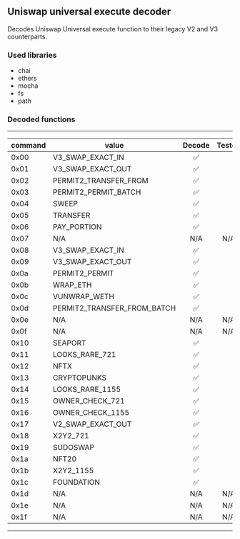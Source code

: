 ## Uniswap universal execute decoder
 Decodes Uniswap Universal execute function to their legacy V2 and V3 counterparts.

### Used libraries

- chai
- ethers
- mocha
- fs
- path 

### Decoded functions

---

| command | value | Decode | Tested
| ---------- | ------------- |:------:|:------:
| 0x00 | V3_SWAP_EXACT_IN | ✅ | 
| 0x01 | V3_SWAP_EXACT_OUT | ✅ | 
| 0x02 | PERMIT2_TRANSFER_FROM | ✅ | 
| 0x03 | PERMIT2_PERMIT_BATCH | ✅ | 
| 0x04 | SWEEP | ✅ | 
| 0x05 | TRANSFER | ✅ | 
| 0x06 | PAY_PORTION | ✅ | 
| 0x07 | N/A | N/A | N/A
| 0x08 | V3_SWAP_EXACT_IN | ✅ | 
| 0x09 | V3_SWAP_EXACT_OUT | ✅ | 
| 0x0a | PERMIT2_PERMIT | ✅ | 
| 0x0b | WRAP_ETH | ✅ | 
| 0x0c | VUNWRAP_WETH | ✅ | 
| 0x0d | PERMIT2_TRANSFER_FROM_BATCH | ✅ | 
| 0x0e | N/A | N/A | N/A
| 0x0f | N/A | N/A | N/A
| 0x10 | SEAPORT | ✅ | 
| 0x11 | LOOKS_RARE_721 | ✅ | 
| 0x12 | NFTX | ✅ | 
| 0x13 | CRYPTOPUNKS | ✅ | 
| 0x14 | LOOKS_RARE_1155 | ✅ | 
| 0x15 | OWNER_CHECK_721 | ✅ | 
| 0x16 | OWNER_CHECK_1155 | ✅ | 
| 0x17 | V2_SWAP_EXACT_OUT | ✅ | 
| 0x18 | X2Y2_721 | ✅ | 
| 0x19 | SUDOSWAP | ✅ | 
| 0x1a | NFT20 | ✅ | 
| 0x1b | X2Y2_1155 | ✅ | 
| 0x1c | FOUNDATION | ✅ | 
| 0x1d | N/A  | N/A | N/A
| 0x1e | N/A  | N/A | N/A
| 0x1f | N/A  | N/A | N/A

---
